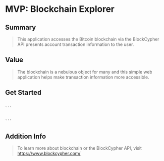 # MVP: Blockchain Explorer

## Summary ##
  > This application accesses the Bitcoin blockchain via the BlockCypher API presents account transaction information to the user.

## Value ##
  > The blockchain is a nebulous object for many and this simple web application helps make transaction information more accessible.

## Get Started ##
  > ```npm install dependencies
    ```
  > ```Run the start scripts located in package.json
    ```

## Addition Info ##
  > To learn more about blockchain or the BlockCypher API, visit https://www.blockcypher.com/